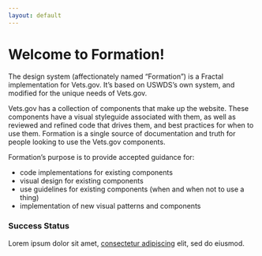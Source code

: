 ```yaml
---
layout: default
---
```


# Welcome to Formation!

The design system (affectionately named “Formation”) is a Fractal implementation for Vets.gov. It’s based on USWDS’s own system, and modified for the unique needs of Vets.gov.

Vets.gov has a collection of components that make up the website. These components have a visual styleguide associated with them, as well as reviewed and refined code that drives them, and best practices for when to use them. Formation is a single source of documentation and truth for people looking to use the Vets.gov components.

Formation’s purpose is to provide accepted guidance for:

- code implementations for existing components
- visual design for existing components
- use guidelines for existing components (when and when not to use a thing)
- implementation of new visual patterns and components


<div class="usa-alert usa-alert-success" >
  <div class="usa-alert-body">
    <h3 class="usa-alert-heading">Success Status</h3>
    <p class="usa-alert-text">Lorem ipsum dolor sit amet, <a href="javascript:void(0);">consectetur adipiscing</a> elit, sed do eiusmod.</p>
  </div>
</div>